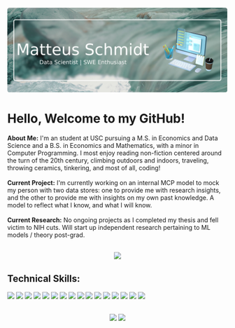 ![Matteus Schmidt](Matteus%20Schmidt-2.png)

# Hello, Welcome to my GitHub!
**About Me:** I'm an student at USC pursuing a M.S. in Economics and Data Science and a B.S. in Economics and Mathematics, with a minor in Computer Programming. I most enjoy reading non-fiction centered around the turn of the 20th century, climbing outdoors and indoors, traveling, throwing ceramics, tinkering, and most of all, coding!
<br></br>
**Current Project:** I'm currently working on an internal MCP model to mock my person with two data stores: one to provide me with research insights, and the other to provide me with insights on my own past knowledge. A model to reflect what I know, and what I will know.
<br></br>
**Current Research:** No ongoing projects as I completed my thesis and fell victim to NIH cuts. Will start up independent research pertaining to ML models / theory post-grad.
<br></br>
<div align=center>
  <img src="https://github-readme-stats.vercel.app/api/top-langs/?username=MatteusSchmidt&layout=compact&hide=javascript,css,html,jupyter%20notebook">
</div>

## **Technical Skills:**

<img src="https://github.com/MatteusSchmidt/MatteusSchmidt/assets/132111359/607068cf-2cd1-442c-93f5-e5106f874be3" height=30>
<img src="https://github.com/MatteusSchmidt/MatteusSchmidt/assets/132111359/988118af-4e9d-4302-9969-6b94dd223516" height=30>
<img src="https://github.com/MatteusSchmidt/MatteusSchmidt/assets/132111359/973bd2e0-bd24-4d75-9ae0-f677d0d508da" height=30>
<img src="https://github.com/MatteusSchmidt/MatteusSchmidt/assets/132111359/e6637757-d342-4d07-b2b3-fbfb952c2215" height=30>
<img src="https://github.com/MatteusSchmidt/MatteusSchmidt/assets/132111359/ec5e0232-a03f-4382-b347-f7eddca3baf7" height=30>
<img src="https://github.com/MatteusSchmidt/MatteusSchmidt/assets/132111359/7f25dc6b-ee70-4500-859d-1fe38ef53eb9" height=30>
<img src="https://github.com/MatteusSchmidt/MatteusSchmidt/assets/132111359/8e91fb6b-f696-491e-b9bb-203267613578" height=30>
<img src="https://github.com/MatteusSchmidt/MatteusSchmidt/assets/132111359/5fae095e-bbf7-4639-8295-855e5bd467c3" height=30>
<img src="https://github.com/MatteusSchmidt/MatteusSchmidt/assets/132111359/bc51336a-8956-4a66-b76b-2766b964d92e" height=30>
<img src="https://github.com/MatteusSchmidt/MatteusSchmidt/assets/132111359/335bb0a8-5ef0-4b6d-ac62-8aa3f5b5a719" height=30>
<img src="https://github.com/MatteusSchmidt/MatteusSchmidt/assets/132111359/c73d5fdb-7c38-4dbb-9c31-5f69a789b74e" height=30>
<img src="https://github.com/MatteusSchmidt/MatteusSchmidt/assets/132111359/fdb8743b-fbcc-4ea3-b5de-1d3c65c52732" height=30>
<img src="https://github.com/MatteusSchmidt/MatteusSchmidt/assets/132111359/2a29cded-b569-4fae-b568-7b40c0bebb8c" height=30>
<img src="https://github.com/MatteusSchmidt/MatteusSchmidt/assets/132111359/a7d199e9-cdf9-4777-a228-ae51a52f30d8" height=30>
<img src="https://github.com/MatteusSchmidt/MatteusSchmidt/assets/132111359/00c560b5-1379-44b1-9494-5575bcf1c37a" height=30>
<img src="https://github.com/MatteusSchmidt/MatteusSchmidt/assets/132111359/a342fd15-bb11-4970-abc3-b14c3f06e0b1" height=30>
<br></br>
<p align=center>
  <a href="https://schmidt-portfolio.com"><img src="https://img.shields.io/badge/my_portfolio-000?style=for-the-badge&logo=ko-fi&logoColor=white"></a>
  <a href="https://www.linkedin.com/in/matteus-schmidt/"><img src="https://img.shields.io/badge/linkedin-0A66C2?style=for-the-badge&logo=linkedin&logoColor=white">  </a>
</p>

<!--
**MatteusSchmidt/MatteusSchmidt** is a ✨ _special_ ✨ repository because its `README.md` (this file) appears on your GitHub profile.

Here are some ideas to get you started:

- 🔭 I’m currently working on ...
- 🌱 I’m currently learning ...
- 👯 I’m looking to collaborate on ...
- 🤔 I’m looking for help with ...
- 💬 Ask me about ...
- 📫 How to reach me: ...
- 😄 Pronouns: ...
- ⚡ Fun fact: ...
-->

